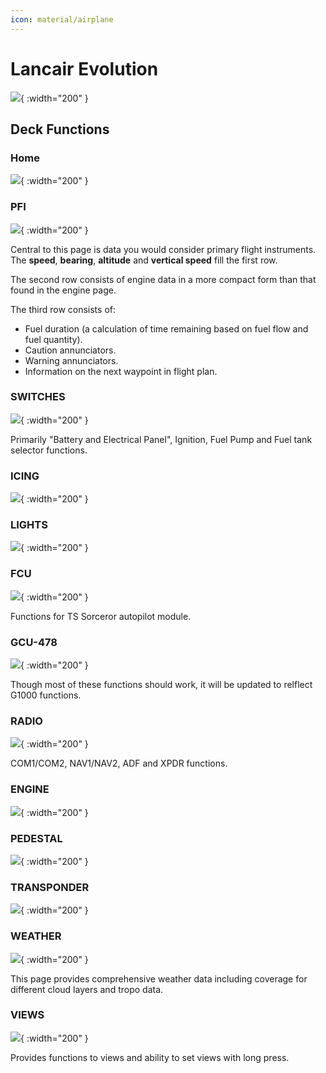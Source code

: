 ```yaml
---
icon: material/airplane
---
```


# Lancair Evolution

![](../assets/images/lancair-evolution/lancair-evolution.png){ :width="200" }


## Deck Functions

### Home
![](../assets/images/lancair-evolution/home.png){ :width="200" }

### PFI
![](../assets/images/lancair-evolution/pfi.png){ :width="200" }

Central to this page is data you would consider primary flight instruments.
The **speed**, **bearing**, **altitude** and **vertical speed** fill the first row.

The second row consists of engine data in a more compact form than that found in the engine page.

The third row consists of:

- Fuel duration (a calculation of time remaining based on fuel flow and fuel quantity).
- Caution annunciators.
- Warning annunciators.
- Information on the next waypoint in flight plan.

### SWITCHES
![](../assets/images/lancair-evolution/switches.png){ :width="200" }

Primarily "Battery and Electrical Panel", Ignition, Fuel Pump and Fuel tank selector functions.

### ICING
![](../assets/images/lancair-evolution/icing.png){ :width="200" }

### LIGHTS
![](../assets/images/lancair-evolution/lights.png){ :width="200" }

### FCU
![](../assets/images/lancair-evolution/fcu.png){ :width="200" }

Functions for TS Sorceror autopilot module. 

### GCU-478
![](../assets/images/lancair-evolution/gcu478.png){ :width="200" }

Though most of these functions should work, it will be updated to relflect G1000 functions.

### RADIO
![](../assets/images/lancair-evolution/radio.png){ :width="200" }

COM1/COM2, NAV1/NAV2, ADF and XPDR functions.

### ENGINE
![](../assets/images/lancair-evolution/engine.png){ :width="200" }

### PEDESTAL
![](../assets/images/lancair-evolution/pedestal.png){ :width="200" }

### TRANSPONDER
![](../assets/images/lancair-evolution/transponder.png){ :width="200" }

### WEATHER
![](../assets/images/lancair-evolution/weather.png){ :width="200" }

This page provides comprehensive weather data including coverage for different cloud layers and tropo data.

### VIEWS
![](../assets/images/lancair-evolution/views.png){ :width="200" }

Provides functions to views and ability to set views with long press.